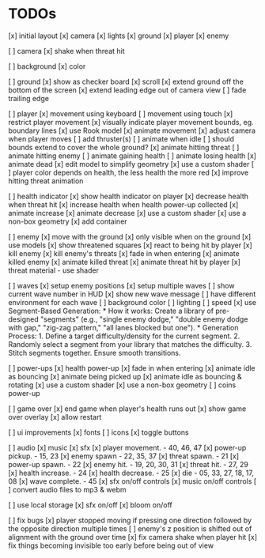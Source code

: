 # TODOs

[x] initial layout
  [x] camera
  [x] lights
  [x] ground
  [x] player
  [x] enemy

[ ] camera
    [x] shake when threat hit

[ ] background
  [x] color

[ ] ground
  [x] show as checker board
  [x] scroll
  [x] extend ground off the bottom of the screen
  [x] extend leading edge out of camera view
  [ ] fade trailing edge

[ ] player
  [x] movement using keyboard
  [ ] movement using touch
  [x] restrict player movement
  [x] visually indicate player movement bounds, eg. boundary lines
  [x] use Rook model
  [x] animate movement
  [x] adjust camera when player moves
  [ ] add thruster(s)
  [ ] animate when idle
  [ ] should bounds extend to cover the whole ground?
  [x] animate hitting threat
  [ ] animate hitting enemy
  [ ] animate gaining health
  [ ] animate losing health
  [x] animate dead
  [x] edit model to simplify geometry
  [x] use a custom shader
  [ ] player color depends on health, the less health the more red
  [x] improve hitting threat animation


[ ] health indicator
  [x] show health indicator on player
  [x] decrease health when threat hit
  [x] increase health when health power-up collected
  [x] animate increase
  [x] animate decrease
  [x] use a custom shader
  [x] use a non-box geometry
  [x] add container

[ ] enemy
  [x] move with the ground
  [x] only visible when on the ground
  [x] use models
  [x] show threatened squares
  [x] react to being hit by player
      [x] kill enemy
      [x] kill enemy's threats
  [x] fade in when entering
  [x] animate killed enemy
  [x] animate killed threat
  [x] animate threat hit by player
  [x] threat material - use shader

[ ] waves
  [x] setup enemy positions
  [x] setup multiple waves
  [ ] show current wave number in HUD
  [x] show new wave message
  [ ] have different environment for each wave
      [ ] background color
      [ ] lighting
      [ ] speed
  [x] use Segment-Based Generation:
      * How it works: Create a library of pre-designed "segments" (e.g., "single enemy dodge," "double enemy dodge with gap," "zig-zag pattern," "all lanes blocked but one").
      * Generation Process:
        1. Define a target difficulty/density for the current segment.
        2. Randomly select a segment from your library that matches the difficulty.
        3. Stitch segments together. Ensure smooth transitions.

[ ] power-ups
  [x] health power-up
  [x] fade in when entering
  [x] animate idle as bouncing
  [x] animate being picked up
  [x] animate idle as bouncing & rotating
  [x] use a custom shader
  [x] use a non-box geometry
  [ ] coins power-up

[ ] game over
  [x] end game when player's health runs out
  [x] show game over overlay
  [x] allow restart

[ ] ui improvements
  [x] fonts
  [ ] icons
  [x] toggle buttons

[ ] audio
  [x] music
  [x] sfx
    [x] player movement.  - 40, 46, 47
    [x] power-up pickup.  - 15, 23
    [x] enemy spawn       - 22, 35, 37
    [x] threat spawn.     - 21
    [x] power-up spawn.   - 22
    [x] enemy hit.        - 19, 20, 30, 31
    [x] threat hit.       - 27, 29
    [x] health increase.  - 24
    [x] health decrease.  - 25
    [x] die               - 05, 33, 27, 18, 17, 08
    [x] wave complete.    - 45
  [x] sfx on/off controls
  [x] music on/off controls
  [ ] convert audio files to mp3 & webm

[ ] use local storage
    [x] sfx on/off
    [x] bloom on/off

[ ] fix bugs
    [x] player stopped moving if pressing one direction followed by the opposite direction multiple times
    [ ] enemy's z position is shifted out of alignment with the ground over time
    [x] fix camera shake when player hit
    [x] fix things becoming invisible too early before being out of view

